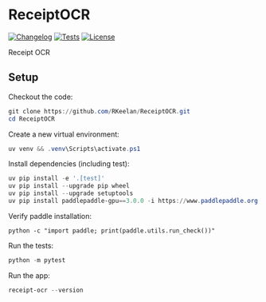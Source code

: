 # ReceiptOCR

[![Changelog](https://img.shields.io/github/v/release/RKeelan/ReceiptOCR?include_prereleases&label=changelog)](https://github.com/RKeelan/ReceiptOCR/releases)
[![Tests](https://github.com/RKeelan/ReceiptOCR/actions/workflows/test.yml/badge.svg)](https://github.com/RKeelan/ReceiptOCR/actions/workflows/test.yml)
[![License](https://img.shields.io/badge/license-Apache%202.0-blue.svg)](https://github.com/RKeelan/ReceiptOCR/blob/master/LICENSE)

Receipt OCR

## Setup

Checkout the code:
```powershell
git clone https://github.com/RKeelan/ReceiptOCR.git
cd ReceiptOCR
```

Create a new virtual environment:
```powershell
uv venv && .venv\Scripts\activate.ps1
```

Install dependencies (including test):
```powershell
uv pip install -e '.[test]'
uv pip install --upgrade pip wheel
uv pip install --upgrade setuptools
uv pip install paddlepaddle-gpu==3.0.0 -i https://www.paddlepaddle.org.cn/packages/stable/cu126/
```

Verify paddle installation:
```
python -c "import paddle; print(paddle.utils.run_check())"
```

Run the tests:
```powershell
python -m pytest
```

Run the app:
```powershell
receipt-ocr --version
```
